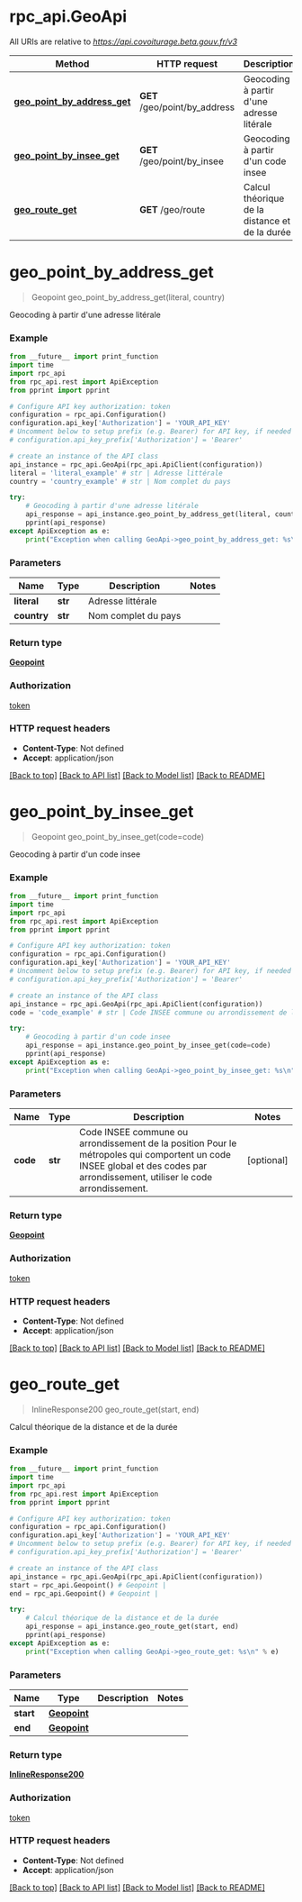 # rpc_api.GeoApi

All URIs are relative to *https://api.covoiturage.beta.gouv.fr/v3*

Method | HTTP request | Description
------------- | ------------- | -------------
[**geo_point_by_address_get**](GeoApi.md#geo_point_by_address_get) | **GET** /geo/point/by_address | Geocoding à partir d&#x27;une adresse litérale
[**geo_point_by_insee_get**](GeoApi.md#geo_point_by_insee_get) | **GET** /geo/point/by_insee | Geocoding à partir d&#x27;un code insee
[**geo_route_get**](GeoApi.md#geo_route_get) | **GET** /geo/route | Calcul théorique de la distance et de la durée

# **geo_point_by_address_get**
> Geopoint geo_point_by_address_get(literal, country)

Geocoding à partir d'une adresse litérale

### Example
```python
from __future__ import print_function
import time
import rpc_api
from rpc_api.rest import ApiException
from pprint import pprint

# Configure API key authorization: token
configuration = rpc_api.Configuration()
configuration.api_key['Authorization'] = 'YOUR_API_KEY'
# Uncomment below to setup prefix (e.g. Bearer) for API key, if needed
# configuration.api_key_prefix['Authorization'] = 'Bearer'

# create an instance of the API class
api_instance = rpc_api.GeoApi(rpc_api.ApiClient(configuration))
literal = 'literal_example' # str | Adresse littérale
country = 'country_example' # str | Nom complet du pays

try:
    # Geocoding à partir d'une adresse litérale
    api_response = api_instance.geo_point_by_address_get(literal, country)
    pprint(api_response)
except ApiException as e:
    print("Exception when calling GeoApi->geo_point_by_address_get: %s\n" % e)
```

### Parameters

Name | Type | Description  | Notes
------------- | ------------- | ------------- | -------------
 **literal** | **str**| Adresse littérale | 
 **country** | **str**| Nom complet du pays | 

### Return type

[**Geopoint**](Geopoint.md)

### Authorization

[token](../README.md#token)

### HTTP request headers

 - **Content-Type**: Not defined
 - **Accept**: application/json

[[Back to top]](#) [[Back to API list]](../README.md#documentation-for-api-endpoints) [[Back to Model list]](../README.md#documentation-for-models) [[Back to README]](../README.md)

# **geo_point_by_insee_get**
> Geopoint geo_point_by_insee_get(code=code)

Geocoding à partir d'un code insee

### Example
```python
from __future__ import print_function
import time
import rpc_api
from rpc_api.rest import ApiException
from pprint import pprint

# Configure API key authorization: token
configuration = rpc_api.Configuration()
configuration.api_key['Authorization'] = 'YOUR_API_KEY'
# Uncomment below to setup prefix (e.g. Bearer) for API key, if needed
# configuration.api_key_prefix['Authorization'] = 'Bearer'

# create an instance of the API class
api_instance = rpc_api.GeoApi(rpc_api.ApiClient(configuration))
code = 'code_example' # str | Code INSEE commune ou arrondissement de la position Pour le métropoles qui comportent un code INSEE global et des codes par arrondissement, utiliser le code arrondissement.  (optional)

try:
    # Geocoding à partir d'un code insee
    api_response = api_instance.geo_point_by_insee_get(code=code)
    pprint(api_response)
except ApiException as e:
    print("Exception when calling GeoApi->geo_point_by_insee_get: %s\n" % e)
```

### Parameters

Name | Type | Description  | Notes
------------- | ------------- | ------------- | -------------
 **code** | **str**| Code INSEE commune ou arrondissement de la position Pour le métropoles qui comportent un code INSEE global et des codes par arrondissement, utiliser le code arrondissement.  | [optional] 

### Return type

[**Geopoint**](Geopoint.md)

### Authorization

[token](../README.md#token)

### HTTP request headers

 - **Content-Type**: Not defined
 - **Accept**: application/json

[[Back to top]](#) [[Back to API list]](../README.md#documentation-for-api-endpoints) [[Back to Model list]](../README.md#documentation-for-models) [[Back to README]](../README.md)

# **geo_route_get**
> InlineResponse200 geo_route_get(start, end)

Calcul théorique de la distance et de la durée

### Example
```python
from __future__ import print_function
import time
import rpc_api
from rpc_api.rest import ApiException
from pprint import pprint

# Configure API key authorization: token
configuration = rpc_api.Configuration()
configuration.api_key['Authorization'] = 'YOUR_API_KEY'
# Uncomment below to setup prefix (e.g. Bearer) for API key, if needed
# configuration.api_key_prefix['Authorization'] = 'Bearer'

# create an instance of the API class
api_instance = rpc_api.GeoApi(rpc_api.ApiClient(configuration))
start = rpc_api.Geopoint() # Geopoint | 
end = rpc_api.Geopoint() # Geopoint | 

try:
    # Calcul théorique de la distance et de la durée
    api_response = api_instance.geo_route_get(start, end)
    pprint(api_response)
except ApiException as e:
    print("Exception when calling GeoApi->geo_route_get: %s\n" % e)
```

### Parameters

Name | Type | Description  | Notes
------------- | ------------- | ------------- | -------------
 **start** | [**Geopoint**](.md)|  | 
 **end** | [**Geopoint**](.md)|  | 

### Return type

[**InlineResponse200**](InlineResponse200.md)

### Authorization

[token](../README.md#token)

### HTTP request headers

 - **Content-Type**: Not defined
 - **Accept**: application/json

[[Back to top]](#) [[Back to API list]](../README.md#documentation-for-api-endpoints) [[Back to Model list]](../README.md#documentation-for-models) [[Back to README]](../README.md)

